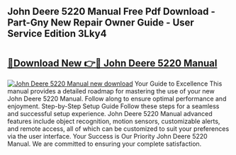 ## John Deere 5220 Manual Free Pdf Download - Part-Gny New Repair Owner Guide - User Service Edition 3Lky4

# <h2><a href="http://bc95209.oget.top/?id=John+Deere+5220+Manual">🔗Download New 👉🔴 John Deere 5220 Manual</a></h2>

[![John Deere 5220 Manual new download](https://i.imgur.com/5g1atiW.png)](http://bc95209.oget.top/?id=John+Deere+5220+Manual)
Your Guide to Excellence This manual provides a detailed roadmap for mastering the use of your new John Deere 5220 Manual. Follow along to ensure optimal performance and enjoyment. Step-by-Step Setup Guide Follow these steps for a seamless and successful setup experience. John Deere 5220 Manual advanced features include object recognition, motion sensors, customizable alerts, and remote access, all of which can be customized to suit your preferences via the user interface. Your Success is Our Priority John Deere 5220 Manual. We are committed to ensuring your complete satisfaction.

